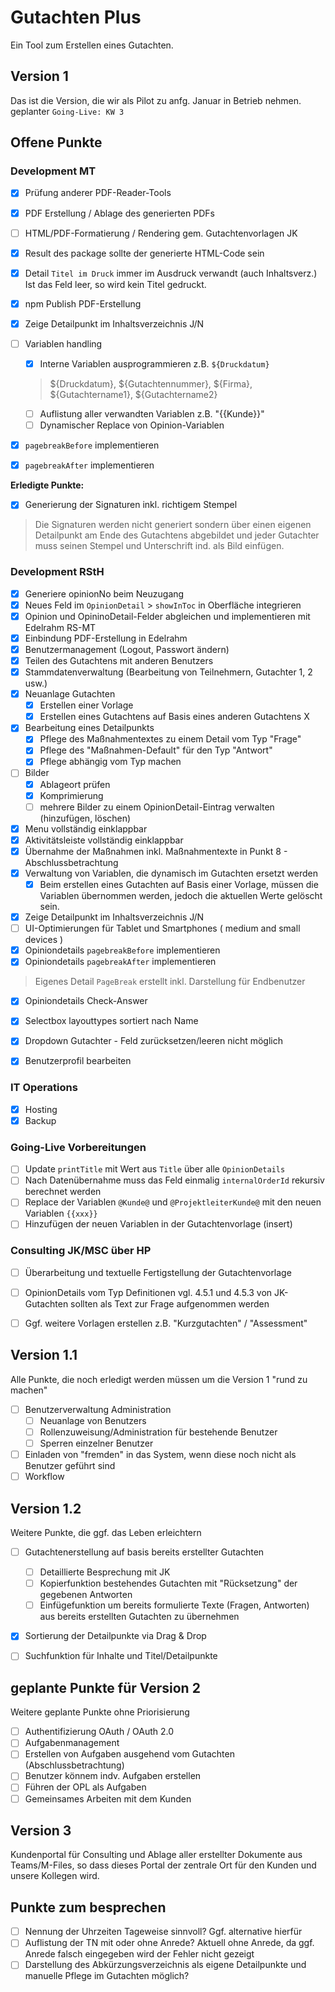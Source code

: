 # Gutachten Plus

Ein Tool zum Erstellen eines Gutachten.

## Version 1

Das ist die Version, die wir als Pilot zu anfg. Januar in Betrieb nehmen.
geplanter `Going-Live: KW 3`

## Offene Punkte

### Development MT
- [x] Prüfung anderer PDF-Reader-Tools
- [x] PDF Erstellung / Ablage des generierten PDFs
- [ ] HTML/PDF-Formatierung / Rendering gem. Gutachtenvorlagen JK
- [x] Result des package sollte der generierte HTML-Code sein
- [x] Detail `Titel im Druck` immer im Ausdruck verwandt (auch Inhaltsverz.) Ist das Feld leer, so wird kein Titel gedruckt.
- [x] npm Publish PDF-Erstellung
- [x] Zeige Detailpunkt im Inhaltsverzeichnis J/N
- [ ] Variablen handling
  - [x] Interne Variablen ausprogrammieren z.B. `${Druckdatum}`
  > ${Druckdatum}, ${Gutachtennummer}, ${Firma}, ${Gutachtername1}, ${Gutachtername2}
  - [ ] Auflistung aller verwandten Variablen z.B. "{{Kunde}}"
  - [ ] Dynamischer Replace von Opinion-Variablen
- [x] `pagebreakBefore` implementieren
- [x] `pagebreakAfter` implementieren


**Erledigte Punkte:**
- [x] Generierung der Signaturen inkl. richtigem Stempel
> Die Signaturen werden nicht generiert sondern über einen eigenen Detailpunkt am Ende des Gutachtens abgebildet und jeder Gutachter muss seinen Stempel und Unterschrift ind. als Bild einfügen.



### Development RStH
- [x] Generiere opinionNo beim Neuzugang
- [x] Neues Feld im `OpinionDetail` > `showInToc` in Oberfläche integrieren
- [x] Opinion und OpininoDetail-Felder abgleichen und implementieren mit Edelrahm RS-MT
- [x] Einbindung PDF-Erstellung in Edelrahm
- [x] Benutzermanagement (Logout, Passwort ändern)
- [x] Teilen des Gutachtens mit anderen Benutzers
- [x] Stammdatenverwaltung (Bearbeitung von Teilnehmern, Gutachter 1, 2 usw.)
- [x] Neuanlage Gutachten
  - [x] Erstellen einer Vorlage
  - [x] Erstellen eines Gutachtens auf Basis eines anderen Gutachtens X
- [x] Bearbeitung eines Detailpunkts
  - [x] Pflege des Maßnahmentextes zu einem Detail vom Typ "Frage"
  - [x] Pflege des "Maßnahmen-Default" für den Typ "Antwort"
  - [x] Pflege abhängig vom Typ machen
- [ ] Bilder
  - [x] Ablageort prüfen
  - [x] Komprimierung
  - [ ] mehrere Bilder zu einem OpinionDetail-Eintrag verwalten (hinzufügen, löschen)
- [x] Menu vollständig einklappbar
- [x] Aktivitätsleiste vollständig einklappbar
- [x] Übernahme der Maßnahmen inkl. Maßnahmentexte in Punkt 8 - Abschlussbetrachtung
- [x] Verwaltung von Variablen, die dynamisch im Gutachten ersetzt werden
  - [x] Beim erstellen eines Gutachten auf Basis einer Vorlage, müssen die Variablen übernommen werden, jedoch die aktuellen Werte gelöscht sein.
- [x] Zeige Detailpunkt im Inhaltsverzeichnis J/N
- [ ] UI-Optimierungen für Tablet und Smartphones ( medium and small devices )
- [x] Opiniondetails `pagebreakBefore` implementieren
- [x] Opiniondetails `pagebreakAfter` implementieren
> Eigenes Detail `PageBreak` erstellt inkl. Darstellung für Endbenutzer
- [x] Opiniondetails Check-Answer
- [x] Selectbox layouttypes sortiert nach Name
- [x] Dropdown Gutachter - Feld zurücksetzen/leeren nicht möglich
- [x] Benutzerprofil bearbeiten


### IT Operations
- [x] Hosting
- [x] Backup

### Going-Live Vorbereitungen
- [ ] Update `printTitle` mit Wert aus `Title` über alle `OpinionDetails`
- [ ] Nach Datenübernahme muss das Feld einmalig `internalOrderId` rekursiv berechnet werden
- [ ] Replace der Variablen `@Kunde@` und `@ProjektleiterKunde@` mit den neuen Variablen `{{xxx}}`
- [ ] Hinzufügen der neuen Variablen in der Gutachtenvorlage (insert)

### Consulting JK/MSC über HP

- [ ] Überarbeitung und textuelle Fertigstellung der Gutachtenvorlage
- [ ] OpinionDetails vom Typ Definitionen vgl. 4.5.1 und 4.5.3 von JK-Gutachten sollten als Text zur Frage aufgenommen werden
- [ ] Ggf. weitere Vorlagen erstellen z.B. "Kurzgutachten" / "Assessment"


## Version 1.1

Alle Punkte, die noch erledigt werden müssen um die Version 1 "rund zu machen"

- [ ] Benutzerverwaltung Administration
  - [ ] Neuanlage von Benutzers
  - [ ] Rollenzuweisung/Administration für bestehende Benutzer
  - [ ] Sperren einzelner Benutzer

- [ ] Einladen von "fremden" in das System, wenn diese noch nicht als Benutzer geführt sind
- [ ] Workflow

## Version 1.2

Weitere Punkte, die ggf. das Leben erleichtern

- [ ] Gutachtenerstellung auf basis bereits erstellter Gutachten
  - [ ] Detaillierte Besprechung mit JK
  - [ ] Kopierfunktion bestehendes Gutachten mit "Rücksetzung" der gegebenen Antworten
  - [ ] Einfügefunktion um bereits formulierte Texte (Fragen, Antworten) aus bereits erstellten Gutachten zu übernehmen
- [x] Sortierung der Detailpunkte via Drag & Drop
- [ ] Suchfunktion für Inhalte und Titel/Detailpunkte


## geplante Punkte für Version 2

Weitere geplante Punkte ohne Priorisierung
- [ ] Authentifizierung OAuth / OAuth 2.0
- [ ] Aufgabenmanagement
- [ ] Erstellen von Aufgaben ausgehend vom Gutachten (Abschlussbetrachtung)
- [ ] Benutzer könnem indv. Aufgaben erstellen
- [ ] Führen der OPL als Aufgaben
- [ ] Gemeinsames Arbeiten mit dem Kunden
  
## Version 3

Kundenportal für Consulting und Ablage aller erstellter Dokumente
aus Teams/M-Files, so dass dieses Portal der zentrale Ort für den Kunden und unsere Kollegen wird.


## Punkte zum besprechen

- [ ] Nennung der Uhrzeiten Tageweise sinnvoll? Ggf. alternative hierfür
- [ ] Auflistung der TN mit oder ohne Anrede? Aktuell ohne Anrede, da ggf. Anrede falsch eingegeben wird der Fehler nicht gezeigt
- [ ] Darstellung des Abkürzungsverzeichnis als eigene Detailpunkte und manuelle Pflege im Gutachten möglich?